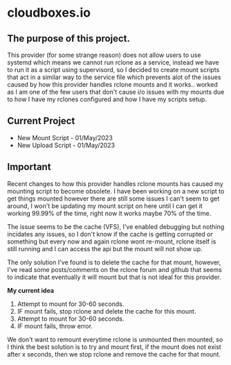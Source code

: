 # cloudboxes.io

## The purpose of this project.

This provider (for some strange reason) does not allow users to use systemd which means we cannot run rclone as a service, instead we have to run it as a script using supervisord, so I decided to create mount scripts that act in a similar way to the service file which prevents alot of the issues caused by how this provider handles rclone mounts and it works.. worked as I am one of the few users that don't cause i/o issues with my mounts due to how I have my rclones configured and how I have my scripts setup.

## Current Project

- New Mount Script - 01/May/2023
- New Upload Script - 01/May/2023

## Important

Recent changes to how this provider handles rclone mounts has caused my mounting script to become obsolete. I have been working on a new script to get things mounted however there are still some issues I can't seem to get around, I won't be updating my mount script on here until I can get it working 99.99% of the time, right now it works maybe 70% of the time.

The issue seems to be the cache (VFS), I've enabled debugging but nothing incidates any issues, so I don't know if the cache is getting corrupted or something but every now and again rclone wont re-mount, rclone itself is still running and I can access the api but the mount will not show up.

The only solution I've found is to delete the cache for that mount, however, I've read some posts/comments on the rclone forum and github that seems to indicate that eventually it will mount but that is not ideal for this provider.

**My current idea**

1. Attempt to mount for 30-60 seconds.
2. IF mount fails, stop rclone and delete the cache for this mount.
3. Attempt to mount for 30-60 seconds.
4. IF mount fails, throw error.

We don't want to remount everytime rclone is unmounted then mounted, so I think the best solution is to try and mount first, if the mount does not exist after x seconds, then we stop rclone and remove the cache for that mount.

